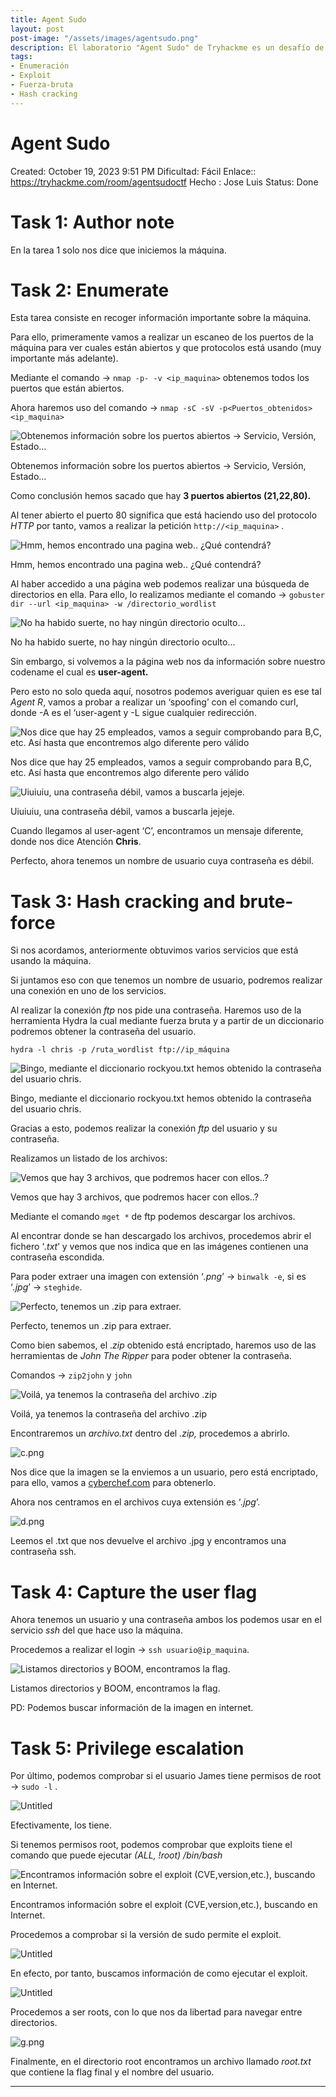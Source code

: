 ```yaml
---
title: Agent Sudo
layout: post
post-image: "/assets/images/agentsudo.png"
description: El laboratorio "Agent Sudo" de Tryhackme es un desafío de pentesting en el que se utilizan herramientas como Nmap, Hydra y más. Se realiza una enumeración de la máquina para obtener información importante, se busca en la página web y se encuentra un nombre de usuario y una contraseña débil. Se realiza un ataque de fuerza bruta en el servicio FTP y se obtiene acceso. Se descargan archivos y se encuentran pistas para descifrar una imagen y un archivo ZIP. Se obtiene la contraseña del archivo ZIP y se encuentra una contraseña SSH en un archivo de imagen. Se accede al servicio SSH y se encuentra la flag de usuario. Se verifica que el usuario tenga permisos de root y se encuentra un exploit para elevar privilegios. Se ejecuta el exploit y se obtiene acceso root, encontrando la flag final.
tags:
- Enumeración
- Exploit
- Fuerza-bruta
- Hash cracking
---
```


# Agent Sudo

Created: October 19, 2023 9:51 PM
Dificultad: Fácil
Enlace:: https://tryhackme.com/room/agentsudoctf
Hecho : Jose Luis 
Status: Done

# Task 1: Author note

En la tarea 1 solo nos dice que iniciemos la máquina.

# Task 2: Enumerate

Esta tarea consiste en recoger información importante sobre la máquina.

Para ello, primeramente vamos a realizar un escaneo de los puertos de la máquina para ver cuales están abiertos y que protocolos está usando (muy importante más adelante).

Mediante el comando → `nmap -p- -v <ip_maquina>` obtenemos todos los puertos que están abiertos. 

Ahora haremos uso del comando → `nmap -sC -sV -p<Puertos_obtenidos> <ip_maquina>`

![Obtenemos información sobre los puertos abiertos → Servicio, Versión, Estado…](assets/Labs/AgentSudo/Untitled.png)

Obtenemos información sobre los puertos abiertos → Servicio, Versión, Estado…

Como conclusión hemos sacado que hay **3 puertos abiertos (21,22,80).**

Al tener abierto el puerto 80 significa que está haciendo uso del protocolo *HTTP* por tanto, vamos a realizar la petición `http://<ip_maquina>` .

![Hmm, hemos encontrado una pagina web.. ¿Qué contendrá?](assets/Labs/AgentSudo/Untitled%201.png)

Hmm, hemos encontrado una pagina web.. ¿Qué contendrá?

Al haber accedido a una página web podemos realizar una búsqueda de directorios en ella. Para ello, lo realizamos mediante el comando → `gobuster dir --url <ip_maquina> -w /directorio_wordlist`

![No ha habido suerte, no hay ningún directorio oculto…](assets/Labs/AgentSudo/Untitled2.png)

No ha habido suerte, no hay ningún directorio oculto…

Sin embargo, si volvemos a la página web nos da información sobre nuestro codename el cual es **user-agent.**

Pero esto no solo queda aquí, nosotros podemos averiguar quien es ese tal *Agent R*, vamos a probar a realizar un ‘spoofing’ con el comando curl, donde -A es el ‘user-agent y -L sigue cualquier redirección.

![Nos dice que hay 25 empleados, vamos a seguir comprobando para B,C, etc. Así hasta que encontremos algo diferente pero válido](Agent%20Sudo%2079416391d584480fa2ea58814200f767/Untitled%203.png)

Nos dice que hay 25 empleados, vamos a seguir comprobando para B,C, etc. Así hasta que encontremos algo diferente pero válido

![Uiuiuiu, una contraseña débil, vamos a buscarla jejeje.](Agent%20Sudo%2079416391d584480fa2ea58814200f767/Untitled%204.png)

Uiuiuiu, una contraseña débil, vamos a buscarla jejeje.

Cuando llegamos al user-agent ‘C’, encontramos un mensaje diferente, donde nos dice Atención **Chris**.

Perfecto, ahora tenemos un nombre de usuario cuya contraseña es débil.

# Task 3: Hash cracking and brute-force

Si nos acordamos, anteriormente obtuvimos varios servicios que está usando la máquina.

Si juntamos eso con que tenemos un nombre de usuario, podremos realizar una conexión en uno de los servicios.

Al realizar la conexión *ftp* nos pide una contraseña. Haremos uso de la herramienta Hydra la cual mediante fuerza bruta y a partir de un diccionario podremos obtener la contraseña del usuario.

`hydra -l chris -p /ruta_wordlist ftp://ip_máquina`

![Bingo, mediante el diccionario rockyou.txt hemos obtenido la contraseña del usuario chris.](Agent%20Sudo%2079416391d584480fa2ea58814200f767/a.png)

Bingo, mediante el diccionario rockyou.txt hemos obtenido la contraseña del usuario chris.

Gracias a esto, podemos realizar la conexión *ftp* del usuario y su contraseña.

Realizamos un listado de los archivos:

![Vemos que hay 3 archivos, que podremos hacer con ellos..?](Agent%20Sudo%2079416391d584480fa2ea58814200f767/Untitled%205.png)

Vemos que hay 3 archivos, que podremos hacer con ellos..?

Mediante el comando `mget *` de ftp podemos descargar los archivos.

Al encontrar donde se han descargado los archivos, procedemos abrir el fichero ‘*.txt*’ y vemos que nos indica que en las imágenes contienen una contraseña escondida.

Para poder extraer una imagen con extensión ‘*.png*’ → `binwalk -e`, si es ‘*.jpg*’ → `steghide`.

![Perfecto, tenemos un .zip para extraer.](Agent%20Sudo%2079416391d584480fa2ea58814200f767/Untitled%206.png)

Perfecto, tenemos un .zip para extraer.

Como bien sabemos, el .*zip* obtenido está encriptado, haremos uso de las herramientas de *John The Ripper* para poder obtener la contraseña.

Comandos → `zip2john` y `john`

![Voilá, ya tenemos la contraseña del archivo .zip](Agent%20Sudo%2079416391d584480fa2ea58814200f767/b.png)

Voilá, ya tenemos la contraseña del archivo .zip

Encontraremos un *archivo.txt* dentro del *.zip,* procedemos a abrirlo.

![c.png](Agent%20Sudo%2079416391d584480fa2ea58814200f767/c.png)

Nos dice que la imagen se la enviemos a un usuario, pero está encriptado, para ello, vamos a [cyberchef.com](https://gchq.github.io/CyberChef/) para obtenerlo.

Ahora nos centramos en el archivos cuya extensión es ‘*.jpg*’.

![d.png](Agent%20Sudo%2079416391d584480fa2ea58814200f767/d.png)

Leemos el .txt que nos devuelve el archivo .jpg y encontramos una contraseña ssh.

# Task 4: Capture the user flag

Ahora tenemos un usuario y una contraseña ambos los podemos usar en el servicio *ssh* del que hace uso la máquina.

Procedemos a realizar el login → `ssh usuario@ip_maquina`.

![Listamos directorios y BOOM, encontramos la flag.](Agent%20Sudo%2079416391d584480fa2ea58814200f767/f.png)

Listamos directorios y BOOM, encontramos la flag.

PD: Podemos buscar información de la imagen en internet.

# Task 5: Privilege escalation

Por último, podemos comprobar si el usuario James tiene permisos de root → `sudo -l` .

![Untitled](Agent%20Sudo%2079416391d584480fa2ea58814200f767/Untitled%207.png)

Efectivamente, los tiene.

Si tenemos permisos root, podemos comprobar que exploits tiene el comando que puede ejecutar *(ALL, !root) /bin/bash*

![Encontramos información sobre el exploit (CVE,version,etc.), buscando en Internet.](Agent%20Sudo%2079416391d584480fa2ea58814200f767/Untitled%208.png)

Encontramos información sobre el exploit (CVE,version,etc.), buscando en Internet.

Procedemos a comprobar si la versión de sudo permite el exploit.

![Untitled](Agent%20Sudo%2079416391d584480fa2ea58814200f767/Untitled%209.png)

En efecto, por tanto, buscamos información de como ejecutar el exploit.

![Untitled](Agent%20Sudo%2079416391d584480fa2ea58814200f767/Untitled%2010.png)

Procedemos a ser roots, con lo que nos da libertad para navegar entre directorios.

![g.png](Agent%20Sudo%2079416391d584480fa2ea58814200f767/g.png)

Finalmente, en el directorio root encontramos un archivo llamado *root.txt* que contiene la flag final y el nombre del usuario.

---